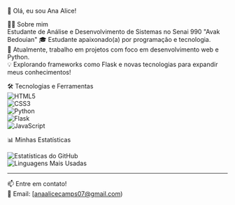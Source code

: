  🌟 Olá, eu sou Ana Alice! 

 👩‍💻 Sobre mim  
Estudante de Análise e Desenvolvimento de Sistemas no Senai 990 "Avak Bedouian"
🎓 Estudante apaixonado(a) por programação e tecnologia.  
🚀 Atualmente, trabalho em projetos com foco em desenvolvimento web e Python.  
💡 Explorando frameworks como Flask e novas tecnologias para expandir meus conhecimentos!  


 🛠️ Tecnologias e Ferramentas  
![HTML5](https://img.shields.io/badge/-HTML5-E34F26?logo=html5&logoColor=white&style=flat)  
![CSS3](https://img.shields.io/badge/-CSS3-1572B6?logo=css3&logoColor=white&style=flat)  
![Python](https://img.shields.io/badge/-Python-3776AB?logo=python&logoColor=white&style=flat)  
![Flask](https://img.shields.io/badge/-Flask-000000?logo=flask&logoColor=white&style=flat)  
![JavaScript](https://img.shields.io/badge/-JavaScript-F7DF1E?logo=javascript&logoColor=black&style=flat)  



📊 Minhas Estatísticas  

![Estatísticas do GitHub](https://github-readme-stats.vercel.app/api?username=SeuUsuario&show_icons=true&theme=radical)  
![Linguagens Mais Usadas](https://github-readme-stats.vercel.app/api/top-langs/?username=SeuUsuario&layout=compact&theme=radical)  

---

📫 Entre em contato!  
📧 Email: [anaalicecamps07@gmail.com)  

